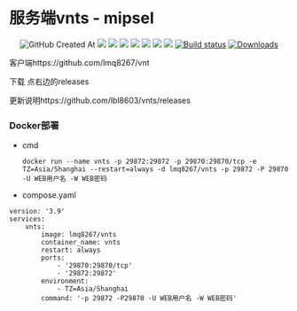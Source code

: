 # 服务端vnts - mipsel
<p align="center">
  <img alt="GitHub Created At" src="https://img.shields.io/github/created-at/lmq8267/vnts?logo=github&label=%E5%88%9B%E5%BB%BA%E6%97%A5%E6%9C%9F">
<a href="https://hits.seeyoufarm.com"><img src="https://hits.seeyoufarm.com/api/count/incr/badge.svg?url=https%3A%2F%2Fgithub.com%2Flmq8267%2Fvnts&count_bg=%2395C10D&title_bg=%23555555&icon=github.svg&icon_color=%238DC409&title=%E8%AE%BF%E9%97%AE%E6%95%B0&edge_flat=false"/></a>
<a href="https://github.com/lmq8267/vnts/releases"><img src="https://img.shields.io/github/downloads/lmq8267/vnts/total?logo=github&label=%E4%B8%8B%E8%BD%BD%E9%87%8F"></a>
<a href="https://github.com/lmq8267/vnts/graphs/contributors"><img src="https://img.shields.io/github/contributors-anon/lmq8267/vnts?logo=github&label=%E8%B4%A1%E7%8C%AE%E8%80%85"></a>
<a href="https://github.com/lmq8267/vnts/releases/"><img src="https://img.shields.io/github/release/lmq8267/vnts?logo=github&label=%E6%9C%80%E6%96%B0%E7%89%88%E6%9C%AC"></a>
<a href="https://github.com/lmq8267/vnts/issues"><img src="https://img.shields.io/github/issues-raw/lmq8267/vnts?logo=github&label=%E9%97%AE%E9%A2%98"></a>
<a href="https://github.com/lmq8267/vnts/discussions"><img src="https://img.shields.io/github/discussions/lmq8267/vnts?logo=github&label=%E8%AE%A8%E8%AE%BA"></a>
<a href="GitHub repo size"><img src="https://img.shields.io/github/repo-size/lmq8267/vnts?logo=github&label=%E4%BB%93%E5%BA%93%E5%A4%A7%E5%B0%8F"></a>
<a href="https://github.com/lmq8267/vnts/actions?query=workflow%3ABuild"><img src="https://img.shields.io/github/actions/workflow/status/lmq8267/vnts/vnts.yml?branch=main&logo=github&label=%E6%9E%84%E5%BB%BA%E7%8A%B6%E6%80%81" alt="Build status"></a>
<a href="https://hub.docker.com/r/lmq8267/vnts"><img src="https://img.shields.io/docker/pulls/lmq8267/vnts?color=%2348BB78&logo=docker&label=%E6%8B%89%E5%8F%96%E9%87%8F" alt="Downloads"></a>
</p>
  
客户端https://github.com/lmq8267/vnt


下载 点右边的releases


更新说明https://github.com/lbl8603/vnts/releases

### Docker部署

- cmd

  `docker run --name vnts -p 29872:29872 -p 29870:29870/tcp -e TZ=Asia/Shanghai --restart=always -d lmq8267/vnts -p 29872 -P 29870 -U WEB用户名 -W WEB密码`

- compose.yaml

```
version: '3.9'
services:
    vnts:
        image: lmq8267/vnts
        container_name: vnts
        restart: always
        ports:
            - '29870:29870/tcp'
            - '29872:29872'
        environment:
            - TZ=Asia/Shanghai
        command: '-p 29872 -P29870 -U WEB用户名 -W WEB密码'
```
